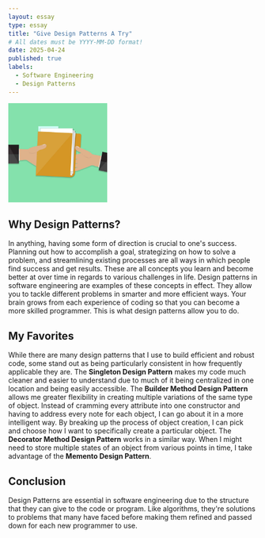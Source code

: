 ```yaml
---
layout: essay
type: essay
title: "Give Design Patterns A Try"
# All dates must be YYYY-MM-DD format!
date: 2025-04-24
published: true
labels:
  - Software Engineering
  - Design Patterns
---
```


<img width="200px" class="rounded float-start pe-4" src="../img/pass.jpg">

## Why Design Patterns?

In anything, having some form of direction is crucial to one's success. Planning out how to accomplish a goal, strategizing on how to solve a problem, and streamlining existing processes are all ways in which people find success and get results. These are all concepts you learn and become better at over time in regards to various challenges in life. Design patterns in software engineering are examples of these concepts in effect. They allow you to tackle different problems in smarter and more efficient ways. Your brain grows from each experience of coding so that you can become a more skilled programmer. This is what design patterns allow you to do. 

## My Favorites

While there are many design patterns that I use to build efficient and robust code, some stand out as being particularly consistent in how frequently applicable they are. The **Singleton Design Pattern** makes my code much cleaner and easier to understand due to much of it being centralized in one location and being easily accessible. The **Builder Method Design Pattern** allows me greater flexibility in creating multiple variations of the same type of object. Instead of cramming every attribute into one constructor and having to address every note for each object, I can go about it in a more intelligent way. By breaking up the process of object creation, I can pick and choose how I want to specifically create a particular object. The **Decorator Method Design Pattern** works in a similar way. When I might need to store multiple states of an object from various points in time, I take advantage of the **Memento Design Pattern**.

## Conclusion

Design Patterns are essential in software engineering due to the structure that they can give to the code or program. Like algorithms, they're solutions to problems that many have faced before making them refined and passed down for each new programmer to use.
